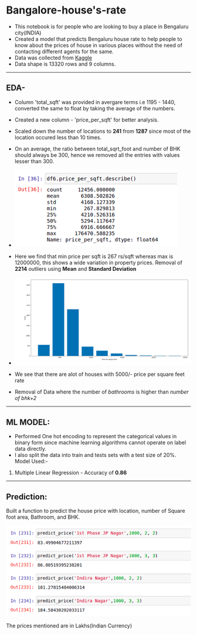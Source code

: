 # Bangalore-house's-rate

- This notebook is for people who are looking to buy a place in Bengaluru city(INDIA)
- Created a model that predicts Bengaluru house rate to help people to know about the prices of house in various places without the need of contacting different agents for the same. 
- Data was collected from [Kaggle](https://www.kaggle.com/amitabhajoy/bengaluru-house-price-data)
- Data shape is 13320 rows and 9 columns.
---
## EDA-
- Column 'total_sqft' was provided in avergare terms i.e 1195 - 1440, converted the same to float by taking the average of the numbers.
- Created a new column - 'price_per_sqft' for better analysis.
- Scaled down the number of locations to **241** from **1287** since most of the location occured less than 10 times.
- On an average, the ratio between total_sqrt_foot and number of BHK should always be 300, hence we removed all the entries with values lesser than 300.

- ![](/Images/Screenshot3.png)

- Here we find that min price per sqft is 267 rs/sqft whereas max is 12000000, this shows a wide variation in property prices. Removal of **2214** outliers using **Mean** and **Standard Deviation**

- ![](/Images/Screenshot2.png)

- We see that there are alot of houses with 5000/- price per square feet rate
- Removal of Data where the number of *bathrooms* is higher than *number of bhk+2*
---
## ML MODEL:
- Performed One hot encoding to represent the categorical values in binary form since machine learning algorithms cannot operate on label data directly.
-  I also split the data into train and tests sets with a test size of 20%.
Model Used:- 
1. Multiple Linear Regression - Accuracy of **0.86**
---
## Prediction:
Built a function to predict the house price with location, number of Square foot area, Bathroom, and BHK.

![](/Images/Screenshot1.png)

The prices mentioned are in Lakhs(Indian Currency)
